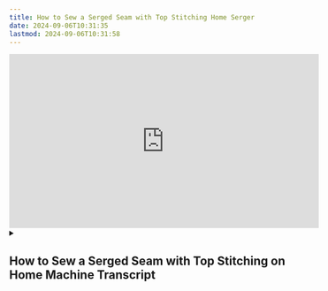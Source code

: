 ```yaml
---
title: How to Sew a Serged Seam with Top Stitching Home Serger
date: 2024-09-06T10:31:35
lastmod: 2024-09-06T10:31:58
---
```


<div class="iframe-16-9-container">
<iframe class="youTubeIframe" width="560" height="315" src="https://www.youtube.com/embed/rRuVZhBen_k" title="YouTube video player" frameborder="0" allow="accelerometer; autoplay; clipboard-write; encrypted-media; gyroscope; picture-in-picture; web-share" allowfullscreen></iframe>
</div>

<details><summary>

## How to Sew a Serged Seam with Top Stitching on Home Machine Transcript

</summary>

In this sewing tutorial I'm going to show you how to serge and then top stitch. Notice that this is already stitched together this is common with woven fabrics and when you want more strength in your serged seam. Now i'm going to trim off the seam allowances with the serger and this will also encapsulate the raw edges of the fabric. I'll sew straight along at my desired width for the finish.

Once again when using a serger, make sure you pull the chain far out and cut enough of the chain to stay on the fabric and some by the serger. Now when we unfold this notice that we have the original stitching just like a plain seam but now we have the serger finishing off the edges. Then we can go back to the regular sewing machine and we're going to stitch this down this is a great finish for out-seams on slacks or jeans.

You can go ahead and top stitch right along and it will make this seam a little stronger and it'll also keep everything in place. Stitch a bit, then back stitch, then go straight down. It's important that you go straight along the edge that way the stitching looks straight and is not wonky and wobbly. Back stitch then lift your needle and trim any excess threads. Now you have a nice stylish seam that is encapsulated on the inside with the overlocking serger and then you can go ahead and press it down on the ironing board. It's mostly pressed down now but just adding a little press to it will keep everything in place. Now you know how to sew a serged seam with top stitching. Happy sewing!

</details>

